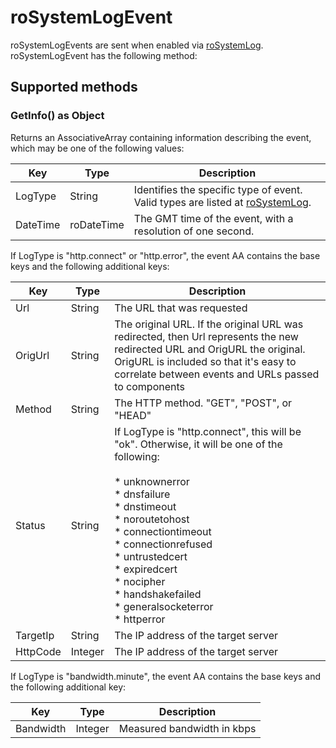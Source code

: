 roSystemLogEvent
================

roSystemLogEvents are sent when enabled via [roSystemLog](/docs/references/brightscript/components/rosystemlog.md "roSystemLog"). roSystemLogEvent has the following method:

Supported methods
-----------------

### GetInfo() as Object

Returns an AssociativeArray containing information describing the event, which may be one of the following values:

| Key | Type | Description |
| --- | --- | --- |
| LogType | String | Identifies the specific type of event. Valid types are listed at [roSystemLog](/docs/references/brightscript/components/rosystemlog.md "roSystemLog"). |
| DateTime | roDateTime | The GMT time of the event, with a resolution of one second. |

If LogType is "http.connect" or "http.error", the event AA contains the base keys and the following additional keys:

| Key | Type | Description |
| --- | --- | --- |
| Url | String | The URL that was requested |
| OrigUrl | String | The original URL. If the original URL was redirected, then Url represents the new redirected URL and OrigURL the original. OrigURL is included so that it's easy to correlate between events and URLs passed to components |
| Method | String | The HTTP method. "GET", "POST", or "HEAD" |
| Status | String | If LogType is "http.connect", this will be "ok". Otherwise, it will be one of the following:<br><br>*   unknownerror<br>*   dnsfailure<br>*   dnstimeout<br>*   noroutetohost<br>*   connectiontimeout<br>*   connectionrefused<br>*   untrustedcert<br>*   expiredcert<br>*   nocipher<br>*   handshakefailed<br>*   generalsocketerror<br>*   httperror |
| TargetIp | String | The IP address of the target server |
| HttpCode | Integer | The IP address of the target server |

If LogType is "bandwidth.minute", the event AA contains the base keys and the following additional key:

| Key | Type | Description |
| --- | --- | --- |
| Bandwidth | Integer | Measured bandwidth in kbps |